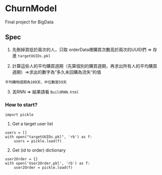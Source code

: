 # ChurnModel
Final project for BigData

## Spec
1. 先刪掉買低於兩次的人，只取 orderData裡購買次數高於兩次的UUID們 => 存進 `targetUUIDs.pkl`

2. 計算這些人的平均購買週期（先算個別的購買週期，再求出所有人的平均購買週期）=>求出的數字為”多久未回購為流失“的值
```
平均購物週期為109天，中位數是59天
```
3. 丟RNN => 結果請看 `BuildRNN.html`

### How to start?
```
import pickle
```
1. Get a target user list
```
users = []
with open("targetUUIDs.pkl", 'rb') as f:
    users = pickle.load(f)
```

2. Get (id to order) dictionary
```
user2Order = {}
with open('User2Order.pkl', 'rb') as f:
    user2Order = pickle.load(f)
```
